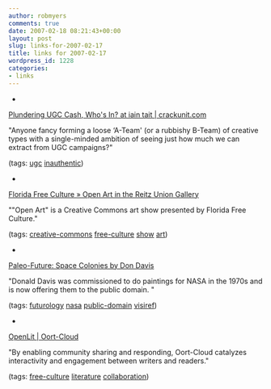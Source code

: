 ```yaml
---
author: robmyers
comments: true
date: 2007-02-18 08:21:43+00:00
layout: post
slug: links-for-2007-02-17
title: links for 2007-02-17
wordpress_id: 1228
categories:
- links
---
```


  

  *   


[Plundering UGC Cash, Who's In? at iain tait | crackunit.com](http://www.crackunit.com/2007/02/16/plundering-ugc-cash-whos-in/)

  


"Anyone fancy forming a loose ‘A-Team' (or a rubbishy B-Team) of creative types with a single-minded ambition of seeing just how much we can extract from UGC campaigns?"

  


(tags: [ugc](http://del.icio.us/robmyers/ugc) [inauthentic](http://del.icio.us/robmyers/inauthentic))

  

  

  *   


[Florida Free Culture » Open Art in the Reitz Union Gallery](http://uf.freeculture.org/2007/02/16/open-art-in-the-reitz-union-gallery/)

  


""Open Art" is a Creative Commons art show presented by Florida Free Culture."

  


(tags: [creative-commons](http://del.icio.us/robmyers/creative-commons) [free-culture](http://del.icio.us/robmyers/free-culture) [show](http://del.icio.us/robmyers/show) [art](http://del.icio.us/robmyers/art))

  

  

  *   


[Paleo-Future: Space Colonies by Don Davis](http://paleo-future.blogspot.com/2007/02/space-colonies-by-don-davis.html)

  


"Donald Davis was commissioned to do paintings for NASA in the 1970s and is now offering them to the public domain. "

  


(tags: [futurology](http://del.icio.us/robmyers/futurology) [nasa](http://del.icio.us/robmyers/nasa) [public-domain](http://del.icio.us/robmyers/public-domain) [visiref](http://del.icio.us/robmyers/visiref))

  

  

  *   


[OpenLit | Oort-Cloud](http://www.oort-cloud.org/?q=node/5)

  


"By enabling community sharing and responding, Oort-Cloud catalyzes interactivity and engagement between writers and readers."

  


(tags: [free-culture](http://del.icio.us/robmyers/free-culture) [literature](http://del.icio.us/robmyers/literature) [collaboration](http://del.icio.us/robmyers/collaboration))

  

  
  


